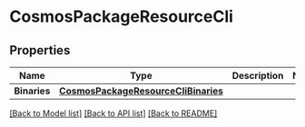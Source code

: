 # CosmosPackageResourceCli

## Properties

Name | Type | Description | Notes
------------ | ------------- | ------------- | -------------
**Binaries** | [**CosmosPackageResourceCliBinaries**](CosmosPackageResourceCliBinaries.md) |  | 

[[Back to Model list]](../README.md#documentation-for-models) [[Back to API list]](../README.md#documentation-for-api-endpoints) [[Back to README]](../README.md)


